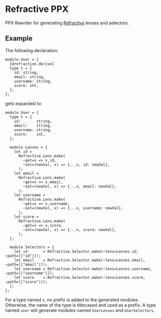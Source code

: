 # Refractive PPX

PPX Rewriter for generating [Refractive](https://github.com/tizoc/refractive) lenses and selectors.

## Example

The following declaration:

```reason
module User = {
  [@refractive.derive]
  type t = {
    id: string,
    email: string,
    username: string,
    score: int,
  };
};
```

gets expanded to:

```reason
module User = {
  type t = {
    id:       string,
    email:    string,
    username: string,
    score:    int,
  };

  module Lenses = {
    let id =
      Refractive.Lens.make(
        ~get=x => x.id,
        ~set=(newVal, x) => {...x, id: newVal},
      );
    let email =
      Refractive.Lens.make(
        ~get=x => x.email,
        ~set=(newVal, x) => {...x, email: newVal},
      );
    let username =
      Refractive.Lens.make(
        ~get=x => x.username,
        ~set=(newVal, x) => {...x, username: newVal},
      );
    let score =
      Refractive.Lens.make(
        ~get=x => x.score,
        ~set=(newVal, x) => {...x, score: newVal},
      );
  };

  module Selectors = {
    let id       = Refractive.Selector.make(~lens=Lenses.id,       ~path=[|"id"|]);
    let email    = Refractive.Selector.make(~lens=Lenses.email,    ~path=[|"email"|]);
    let username = Refractive.Selector.make(~lens=Lenses.username, ~path=[|"username"|]);
    let score    = Refractive.Selector.make(~lens=Lenses.score,    ~path=[|"score"|]);
  };
};
```

For a type named `t`, no prefix is added to the generated modules. Otherwise, the name of the type is titlecased and used as a prefix. A type named `user` will generate modules named `UserLenses` and `UserSelectors`.